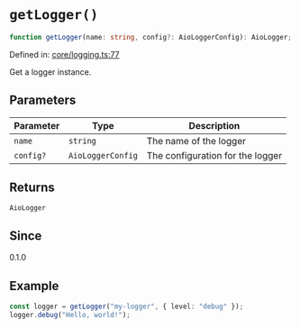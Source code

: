 # `getLogger()`

```ts
function getLogger(name: string, config?: AioLoggerConfig): AioLogger;
```

Defined in: [core/logging.ts:77](https://github.com/adobe/aio-lib-telemetry/blob/311fa6dfe22958d569615a6746bf4a3a8211a5c3/source/core/logging.ts#L77)

Get a logger instance.

## Parameters

| Parameter | Type              | Description                      |
| --------- | ----------------- | -------------------------------- |
| `name`    | `string`          | The name of the logger           |
| `config?` | `AioLoggerConfig` | The configuration for the logger |

## Returns

`AioLogger`

## Since

0.1.0

## Example

```ts
const logger = getLogger("my-logger", { level: "debug" });
logger.debug("Hello, world!");
```
